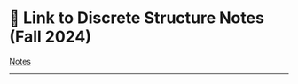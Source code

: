 # 🔗 Link to Discrete Structure Notes (Fall 2024)

[Notes](https://drive.google.com/drive/folders/1SXm7ZpPP9LBxrWU6KeSBDIZgI0s6DHLk?usp=sharing)

---
